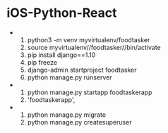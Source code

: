 # iOS-Python-React
-  1. python3 -m venv myvirtualenv/foodtasker
   2. source myvirtualenv//foodtasker//bin/activate
   3. pip install django==1.10
   4. pip freeze
   5. django-admin startproject foodtasker
   6. python manage.py runserver

-  1. python manage.py startapp foodtaskerapp
   2. 'foodtaskerapp',
-  1. python manage.py migrate
   2. python manage.py createsuperuser
